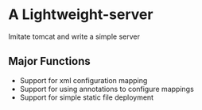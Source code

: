 # A Lightweight-server 

Imitate tomcat and write a simple server

## Major Functions

- Support for xml configuration mapping
- Support for using annotations to configure mappings
- Support for simple static file deployment